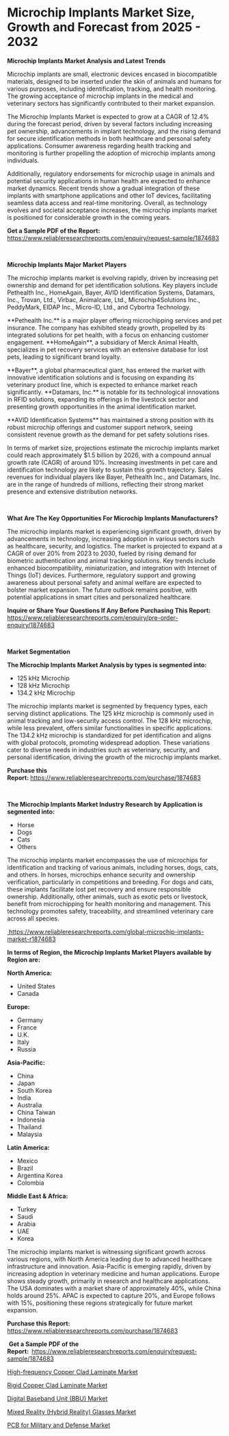 <p><h1>Microchip Implants Market Size, Growth and Forecast from 2025 - 2032</h1></p><p><strong>Microchip Implants Market Analysis and Latest Trends</strong></p>
<p><p>Microchip implants are small, electronic devices encased in biocompatible materials, designed to be inserted under the skin of animals and humans for various purposes, including identification, tracking, and health monitoring. The growing acceptance of microchip implants in the medical and veterinary sectors has significantly contributed to their market expansion. </p><p>The Microchip Implants Market is expected to grow at a CAGR of 12.4% during the forecast period, driven by several factors including increasing pet ownership, advancements in implant technology, and the rising demand for secure identification methods in both healthcare and personal safety applications. Consumer awareness regarding health tracking and monitoring is further propelling the adoption of microchip implants among individuals. </p><p>Additionally, regulatory endorsements for microchip usage in animals and potential security applications in human health are expected to enhance market dynamics. Recent trends show a gradual integration of these implants with smartphone applications and other IoT devices, facilitating seamless data access and real-time monitoring. Overall, as technology evolves and societal acceptance increases, the microchip implants market is positioned for considerable growth in the coming years.</p></p>
<p><strong>Get a Sample PDF of the Report:&nbsp;</strong> <a href="https://www.reliableresearchreports.com/enquiry/request-sample/1874683?utm_campaign=10&utm_medium=2&utm_source=Github&utm_content=ia&utm_term=13022025&utm_id=microchip-implants">https://www.reliableresearchreports.com/enquiry/request-sample/1874683</a></p>
<p>&nbsp;</p>
<p><strong>Microchip Implants Major Market Players</strong></p>
<p><p>The microchip implants market is evolving rapidly, driven by increasing pet ownership and demand for pet identification solutions. Key players include Pethealth Inc., HomeAgain, Bayer, AVID Identification Systems, Datamars, Inc., Trovan, Ltd., Virbac, Animalcare, Ltd., Microchip4Solutions Inc., PeddyMark, EIDAP Inc., Micro-ID, Ltd., and Cybortra Technology.</p><p>**Pethealth Inc.** is a major player offering microchipping services and pet insurance. The company has exhibited steady growth, propelled by its integrated solutions for pet health, with a focus on enhancing customer engagement. **HomeAgain**, a subsidiary of Merck Animal Health, specializes in pet recovery services with an extensive database for lost pets, leading to significant brand loyalty. </p><p>**Bayer**, a global pharmaceutical giant, has entered the market with innovative identification solutions and is focusing on expanding its veterinary product line, which is expected to enhance market reach significantly. **Datamars, Inc.** is notable for its technological innovations in RFID solutions, expanding its offerings in the livestock sector and presenting growth opportunities in the animal identification market.</p><p>**AVID Identification Systems** has maintained a strong position with its robust microchip offerings and customer support network, seeing consistent revenue growth as the demand for pet safety solutions rises. </p><p>In terms of market size, projections estimate the microchip implants market could reach approximately $1.5 billion by 2026, with a compound annual growth rate (CAGR) of around 10%. Increasing investments in pet care and identification technology are likely to sustain this growth trajectory. Sales revenues for individual players like Bayer, Pethealth Inc., and Datamars, Inc. are in the range of hundreds of millions, reflecting their strong market presence and extensive distribution networks.</p></p>
<p>&nbsp;</p>
<p><strong>What Are The Key Opportunities For Microchip Implants Manufacturers?</strong></p>
<p><p>The microchip implants market is experiencing significant growth, driven by advancements in technology, increasing adoption in various sectors such as healthcare, security, and logistics. The market is projected to expand at a CAGR of over 20% from 2023 to 2030, fueled by rising demand for biometric authentication and animal tracking solutions. Key trends include enhanced biocompatibility, miniaturization, and integration with Internet of Things (IoT) devices. Furthermore, regulatory support and growing awareness about personal safety and animal welfare are expected to bolster market expansion. The future outlook remains positive, with potential applications in smart cities and personalized healthcare.</p></p>
<p><strong>Inquire or Share Your Questions If Any Before Purchasing This Report:</strong> <a href="https://www.reliableresearchreports.com/enquiry/pre-order-enquiry/1874683?utm_campaign=10&utm_medium=2&utm_source=Github&utm_content=ia&utm_term=13022025&utm_id=microchip-implants">https://www.reliableresearchreports.com/enquiry/pre-order-enquiry/1874683</a></p>
<p>&nbsp;</p>
<p><strong>Market Segmentation</strong></p>
<p><strong>The Microchip Implants Market Analysis by types is segmented into:</strong></p>
<p><ul><li>125 kHz Microchip</li><li>128 kHz Microchip</li><li>134.2 kHz Microchip</li></ul></p>
<p><p>The microchip implants market is segmented by frequency types, each serving distinct applications. The 125 kHz microchip is commonly used in animal tracking and low-security access control. The 128 kHz microchip, while less prevalent, offers similar functionalities in specific applications. The 134.2 kHz microchip is standardized for pet identification and aligns with global protocols, promoting widespread adoption. These variations cater to diverse needs in industries such as veterinary, security, and personal identification, driving the growth of the microchip implants market.</p></p>
<p><strong>Purchase this Report:&nbsp;</strong><a href="https://www.reliableresearchreports.com/purchase/1874683?utm_campaign=10&utm_medium=2&utm_source=Github&utm_content=ia&utm_term=13022025&utm_id=microchip-implants">https://www.reliableresearchreports.com/purchase/1874683</a></p>
<p>&nbsp;</p>
<p><strong>The Microchip Implants Market Industry Research by Application is segmented into:</strong></p>
<p><ul><li>Horse</li><li>Dogs</li><li>Cats</li><li>Others</li></ul></p>
<p><p>The microchip implants market encompasses the use of microchips for identification and tracking of various animals, including horses, dogs, cats, and others. In horses, microchips enhance security and ownership verification, particularly in competitions and breeding. For dogs and cats, these implants facilitate lost pet recovery and ensure responsible ownership. Additionally, other animals, such as exotic pets or livestock, benefit from microchipping for health monitoring and management. This technology promotes safety, traceability, and streamlined veterinary care across all species.</p></p>
<p><a href="https://www.reliableresearchreports.com/global-microchip-implants-market-r1874683?utm_campaign=10&utm_medium=2&utm_source=Github&utm_content=ia&utm_term=13022025&utm_id=microchip-implants">&nbsp;https://www.reliableresearchreports.com/global-microchip-implants-market-r1874683</a></p>
<p><strong>In terms of Region, the Microchip Implants Market Players available by Region are:</strong></p>
<p>
    <p> <strong> North America: </strong>
        <ul>
            <li>United States</li>
            <li>Canada</li>
        </ul>
        </p> 
    <p> <strong> Europe: </strong>
        <ul>
            <li>Germany</li>
            <li>France</li>
            <li>U.K.</li>
            <li>Italy</li>
            <li>Russia</li>
        </ul>
        </p> 
    <p> <strong> Asia-Pacific: </strong>
        <ul>
            <li>China</li>
            <li>Japan</li>
            <li>South Korea</li>
            <li>India</li>
            <li>Australia</li>
            <li>China Taiwan</li>
            <li>Indonesia</li>
            <li>Thailand</li>
            <li>Malaysia</li>
        </ul>
        </p> 
    <p> <strong> Latin America: </strong>
        <ul>
            <li>Mexico</li>
            <li>Brazil</li>
            <li>Argentina Korea</li>
            <li>Colombia</li>
        </ul>
        </p> 
    <p> <strong> Middle East & Africa: </strong>
        <ul>
            <li>Turkey</li>
            <li>Saudi</li>
            <li>Arabia</li>
            <li>UAE</li>
            <li>Korea</li>
        </ul>
    </p>
    </p>
<p><p>The microchip implants market is witnessing significant growth across various regions, with North America leading due to advanced healthcare infrastructure and innovation. Asia-Pacific is emerging rapidly, driven by increasing adoption in veterinary medicine and human applications. Europe shows steady growth, primarily in research and healthcare applications. The USA dominates with a market share of approximately 40%, while China holds around 25%. APAC is expected to capture 20%, and Europe follows with 15%, positioning these regions strategically for future market expansion.</p></p>
<p><strong>Purchase this Report: </strong><a href="https://www.reliableresearchreports.com/purchase/1874683?utm_campaign=10&utm_medium=2&utm_source=Github&utm_content=ia&utm_term=13022025&utm_id=microchip-implants">https://www.reliableresearchreports.com/purchase/1874683</a></p>
<p>&nbsp;<strong>Get a Sample PDF of the Report:&nbsp;&nbsp;</strong><a href="https://www.reliableresearchreports.com/enquiry/request-sample/1874683?utm_campaign=10&utm_medium=2&utm_source=Github&utm_content=ia&utm_term=13022025&utm_id=microchip-implants">https://www.reliableresearchreports.com/enquiry/request-sample/1874683</a></p>
<p><strong></strong></p>
<p><p><a href="https://github.com/jamastodola515/Market-Research-Report-List-1/blob/main/high-frequency-copper-clad-laminate-market.md?utm_campaign=10&utm_medium=2&utm_source=Github&utm_content=ia&utm_term=13022025&utm_id=microchip-implants">High-frequency Copper Clad Laminate Market</a></p><p><a href="https://github.com/danikabiele541/Market-Research-Report-List-1/blob/main/rigid-copper-clad-laminate-market.md?utm_campaign=10&utm_medium=2&utm_source=Github&utm_content=ia&utm_term=13022025&utm_id=microchip-implants">Rigid Copper Clad Laminate Market</a></p><p><a href="https://github.com/organophelia8282/Market-Research-Report-List-1/blob/main/digital-baseband-unit-bbu-market.md?utm_campaign=10&utm_medium=2&utm_source=Github&utm_content=ia&utm_term=13022025&utm_id=microchip-implants">Digital Baseband Unit (BBU) Market</a></p><p><a href="https://github.com/savannabyun726/Market-Research-Report-List-1/blob/main/mixed-reality-hybrid-reality-glasses-market.md?utm_campaign=10&utm_medium=2&utm_source=Github&utm_content=ia&utm_term=13022025&utm_id=microchip-implants">Mixed Reality (Hybrid Reality) Glasses Market</a></p><p><a href="https://github.com/iwciasylvya/Market-Research-Report-List-1/blob/main/pcb-for-military-and-defense-market.md?utm_campaign=10&utm_medium=2&utm_source=Github&utm_content=ia&utm_term=13022025&utm_id=microchip-implants">PCB for Military and Defense Market</a></p></p>